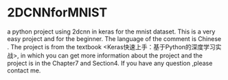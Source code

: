 # 2DCNNforMNIST
a python project using 2dcnn in keras for the mnist dataset.
This is a very easy project and for the beginner.
The language of the comment is Chinese .
The project is from the textbook <Keras快速上手：基于Python的深度学习实战>, in which you can get more information about the project and the project is in the Chapter7 and Section4.
If you have any question ,please contact me.
